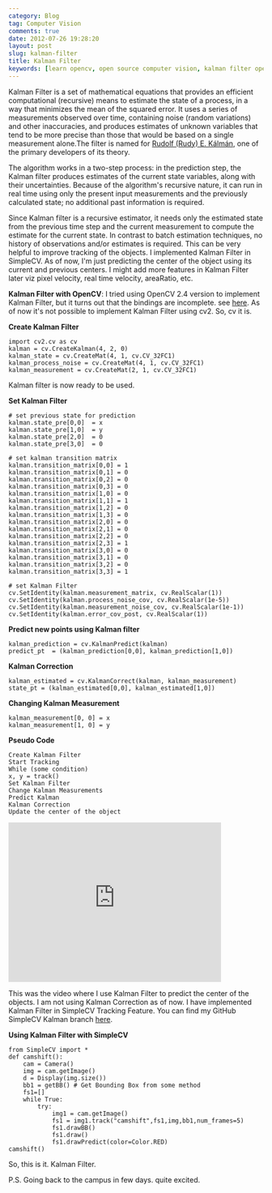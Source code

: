 ```yaml
---
category: Blog
tag: Computer Vision
comments: true
date: 2012-07-26 19:28:20
layout: post
slug: kalman-filter
title: Kalman Filter
keywords: [learn opencv, open source computer vision, kalman filter opencv, tracking with kalman filter, google summer of code]
---
```


Kalman Filter is a set of mathematical equations that provides an efficient computational (recursive) means to estimate the state of a process, in a way that minimizes the mean of the squared error. It uses a series of measurements observed over time, containing noise (random variations) and other inaccuracies, and produces estimates of unknown variables that tend to be more precise than those that would be based on a single measurement alone.The filter is named for [Rudolf (Rudy) E. Kálmán](http://en.wikipedia.org/wiki/Rudolf_E._K%C3%A1lm%C3%A1n), one of the primary developers of its theory.

The algorithm works in a two-step process: in the prediction step, the Kalman filter produces estimates of the current state variables, along with their uncertainties. Because of the algorithm's recursive nature, it can run in real time using only the present input measurements and the previously calculated state; no additional past information is required.

Since Kalman filter is a recursive estimator, it needs only the estimated state from the previous time step and the current measurement to compute the estimate for the current state. In contrast to batch estimation techniques, no history of observations and/or estimates is required. This can be very helpful to improve tracking of the objects. I implemented Kalman Filter in SimpleCV. As of now, I'm just predicting the center of the object using its current and previous centers. I might add more features in Kalman Filter later viz pixel velocity, real time velocity, areaRatio, etc.

**Kalman Filter with OpenCV**:
I tried using OpenCV 2.4 version to implement Kalman Filter, but it turns out that the bindings are incomplete. see [here](http://answers.opencv.org/question/182/assertion-error-in-kalman-filter-python-opencv-240/). As of now it's not possible to implement Kalman Filter using cv2. So, cv it is.

**Create Kalman Filter**

    
    import cv2.cv as cv
    kalman = cv.CreateKalman(4, 2, 0)
    kalman_state = cv.CreateMat(4, 1, cv.CV_32FC1)
    kalman_process_noise = cv.CreateMat(4, 1, cv.CV_32FC1)
    kalman_measurement = cv.CreateMat(2, 1, cv.CV_32FC1)




Kalman filter is now ready to be used.

**Set Kalman Filter**
    
    # set previous state for prediction
    kalman.state_pre[0,0]  = x
    kalman.state_pre[1,0]  = y
    kalman.state_pre[2,0]  = 0
    kalman.state_pre[3,0]  = 0
    
    # set kalman transition matrix
    kalman.transition_matrix[0,0] = 1
    kalman.transition_matrix[0,1] = 0
    kalman.transition_matrix[0,2] = 0
    kalman.transition_matrix[0,3] = 0
    kalman.transition_matrix[1,0] = 0
    kalman.transition_matrix[1,1] = 1
    kalman.transition_matrix[1,2] = 0
    kalman.transition_matrix[1,3] = 0
    kalman.transition_matrix[2,0] = 0
    kalman.transition_matrix[2,1] = 0
    kalman.transition_matrix[2,2] = 0
    kalman.transition_matrix[2,3] = 1
    kalman.transition_matrix[3,0] = 0
    kalman.transition_matrix[3,1] = 0
    kalman.transition_matrix[3,2] = 0
    kalman.transition_matrix[3,3] = 1
    
    # set Kalman Filter
    cv.SetIdentity(kalman.measurement_matrix, cv.RealScalar(1))
    cv.SetIdentity(kalman.process_noise_cov, cv.RealScalar(1e-5))
    cv.SetIdentity(kalman.measurement_noise_cov, cv.RealScalar(1e-1))
    cv.SetIdentity(kalman.error_cov_post, cv.RealScalar(1))




**Predict new points using Kalman filter**
    
    kalman_prediction = cv.KalmanPredict(kalman)
    predict_pt  = (kalman_prediction[0,0], kalman_prediction[1,0])




**Kalman Correction**
    
    kalman_estimated = cv.KalmanCorrect(kalman, kalman_measurement)
    state_pt = (kalman_estimated[0,0], kalman_estimated[1,0])




**Changing Kalman Measurement**
    
    kalman_measurement[0, 0] = x
    kalman_measurement[1, 0] = y




**Pseudo Code**

    Create Kalman Filter
    Start Tracking
    While (some condition)
    x, y = track()
    Set Kalman Filter
    Change Kalman Measurements
    Predict Kalman
    Kalman Correction
    Update the center of the object


<iframe width="420" height="315" src="http://www.youtube.com/embed/ZGhGeKQMyVA" frameborder="0" allowfullscreen></iframe>

This was the video where I use Kalman Filter to predict the center of the objects. I am not using Kalman Correction as of now. I have implemented Kalman Filter in SimpleCV Tracking Feature. You can find my GitHub SimpleCV Kalman branch [here](https://github.com/jayrambhia/SimpleCV/tree/kalman_filter).

**Using Kalman Filter with SimpleCV**
    
    from SimpleCV import *
    def camshift():
        cam = Camera()
        img = cam.getImage()
        d = Display(img.size())
        bb1 = getBB() # Get Bounding Box from some method
        fs1=[]
        while True:
            try:
                img1 = cam.getImage()
                fs1 = img1.track("camshift",fs1,img,bb1,num_frames=5)
                fs1.drawBB()
                fs1.draw()
                fs1.drawPredict(color=Color.RED)
    camshift()



So, this is it. Kalman Filter.

P.S. Going back to the campus in few days. quite excited.
